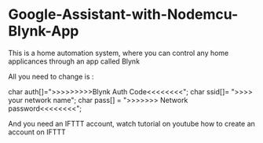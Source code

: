 # Google-Assistant-with-Nodemcu-Blynk-App
This is a home automation system, where you can control any home applicances through an app called Blynk

All you need to change is :

char auth[]=">>>>>>>>>Blynk Auth Code<<<<<<<<";
char ssid[]= ">>>> your network name";
char pass[] = ">>>>>>> Network password<<<<<<<<";


And you need an IFTTT account, watch tutorial on youtube how to create an account on IFTTT
